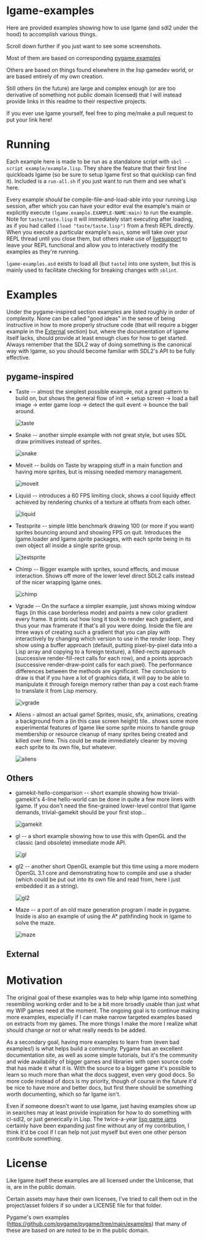 # lgame-examples

Here are provided examples showing how to use lgame (and sdl2 under the hood) to
accomplish various things.

Scroll down further if you just want to see some screenshots.

Most of them are based on corresponding [pygame
examples](https://github.com/pygame/pygame/tree/main/examples)

Others are based on things found elsewhere in the lisp gamedev world, or are
based entirely of my own creation.

Still others (in the future) are large and complex enough (or are too derivative
of something not public domain licensed) that I will instead provide links in
this readme to their respective projects.

If you ever use lgame yourself, feel free to ping me/make a pull request to put
your link here!

# Running

Each example here is made to be run as a standalone script with `sbcl --script
example/example.lisp`. They share the feature that their first line quickloads
lgame (so be sure to setup lgame first so that quicklisp can find it). Included
is a `run-all.sh` if you just want to run them and see what's here.

Every example *should* be compile-file-and-load-able into your running Lisp
session, after which you can have your editor eval the example's main or
explicitly execute `(lgame.example.EXAMPLE-NAME:main)` to run the example. Note
for `taste/taste.lisp` it will immediately start executing after loading, as if
you had called `(load "taste/taste.lisp")` from a fresh REPL directly. When you
execute a particular example's `main`, some will take over your REPL thread
until you close them, but others make use of
[livesupport](https://github.com/cbaggers/livesupport) to leave your REPL
functional and allow you to interactively modify the examples as they're
running.

`lgame-examples.asd` exists to load all (but `taste`) into one system, but this
is mainly used to facilitate checking for breaking changes with `sblint`.

# Examples

Under the pygame-inspired section examples are listed roughly in order of
complexity. None can be called "good ideas" in the sense of being instructive in
how to more properly structure code (that will require a bigger example in the
[External](#external) section) but, where the documentation of lgame itself lacks, should
provide at least enough clues for how to get started. Always remember that the
SDL2 way of doing something is the canonical way with lgame, so you should
become familiar with SDL2's API to be fully effective.

## pygame-inspired

* Taste -- almost the simplest possible example, not a great pattern to build
  on, but shows the general flow of init -> setup screen -> load a ball image ->
  enter game loop -> detect the quit event -> bounce the ball around.

  ![taste](screenshots/taste.png)
* Snake -- another simple example with not great style, but uses SDL draw
  primitives instead of sprites.

  ![snake](screenshots/snake.png)
* Moveit -- builds on Taste by wrapping stuff in a main function and having more
  sprites, but is missing needed memory management.

  ![moveit](screenshots/moveit.png)
* Liquid -- introduces a 60 FPS limiting clock, shows a cool liquidy effect
  achieved by rendering chunks of a texture at offsets from each other.

  ![liquid](screenshots/liquid.png)
* Testsprite -- simple little benchmark drawing 100 (or more if you want)
  sprites bouncing around and showing FPS on quit. Introduces the lgame.loader and
  lgame.sprite packages, with each sprite being in its own object all inside a
  single sprite group.

  ![testsprite](screenshots/testsprite.png)
* Chimp -- Bigger example with sprites, sound effects, and mouse interaction.
  Shows off more of the lower level direct SDL2 calls instead of the nicer
  wrapping lgame ones.

  ![chimp](screenshots/chimp.png)
* Vgrade -- On the surface a simpler example, just shows mixing window flags (in
  this case borderless mode) and paints a new color gradient every frame. It
  prints out how long it took to render each gradient, and thus your max
  framerate if that's all you were doing. Inside the file are three ways of
  creating such a gradient that you can play with interactively by changing
  which version to use in the render loop. They show using a buffer approach
  (default, putting pixel-by-pixel data into a Lisp array and copying to a
  foreign texture), a filled-rects approach (successive render-fill-rect calls
  for each row), and a points approach (successive render-draw-point calls for
  each pixel).
  The performance differences between the methods are significant. The
  conclusion to draw is that if you have a lot of graphics data, it will pay to
  be able to manipulate it through foreign memory rather than pay a cost each
  frame to translate it from Lisp memory.

  ![vgrade](screenshots/vgrade.png)
* Aliens - almost an actual game! Sprites, music, sfx, animations, creating a
  background from a (in this case screen height) tile.. shows some more
  experimental features of lgame like some sprite mixins to handle group
  membership or resource cleanup of many sprites being created and killed over
  time. This could be made immediately cleaner by moving each sprite to its own
  file, but whatever.

  ![aliens](screenshots/aliens.png)

## Others

* gamekit-hello-comparison -- short example showing how trivial-gamekit's 4-line
  hello-world can be done in quite a few more lines with lgame. If you don't
  need the fine-grained lower-level control that lgame demands, trivial-gamekit
  should be your first stop...

  ![gamekit](screenshots/gamekit-hello-comparison.png)
* gl -- a short example showing how to use this with OpenGL and the classic (and obsolete)
  immediate mode API.

  ![gl](screenshots/gl.png)
* gl2 -- another short OpenGL example but this time using a more modern OpenGL
  3.1 core and demonstrating how to compile and use a shader (which could be put
  out into its own file and read from, here I just embedded it as a string).

  ![gl2](screenshots/gl2.png)
* Maze -- a port of an old maze generation program I made in pygame. Inside is
  also an example of using the A\* pathfinding hook in lgame to solve the maze.

  ![maze](screenshots/maze.png)

## External

# Motivation

The original goal of these examples was to help whip lgame into something
resembling working order and to be a bit more broadly usable than just what my
WIP games need at the moment. The ongoing goal is to continue making more
examples, especially if I can make narrow targeted examples based on extracts
from my games. The more things I make the more I realize what should change or
not or what really needs to be added.

As a secondary goal, having more examples to learn from (even bad examples!) is
what helps build a community. Pygame has an excellent documentation site, as
well as some simple tutorials, but it's the community and wide availability of
bigger games and libraries with open source code that has made it what it is.
With the source to a bigger game it's possible to learn so much more than what
the docs suggest, even very good docs. So more code instead of docs is my
priority, though of course in the future it'd be nice to have more and better
docs, but first there should be something worth documenting, which so far lgame
isn't.

Even if someone doesn't want to use lgame, just having examples show up in
searches may at least provide inspiration for how to do something with cl-sdl2,
or just generically in Lisp. The twice-a-year [lisp game
jams](https://itch.io/jam/autumn-lisp-game-jam-2021) certainly have been
expanding just fine without any of my contribution, I think it'd be cool if I
can help not just myself but even one other person contribute something.

# License

Like lgame itself these examples are all licensed under the Unlicense, that is,
are in the public domain.

Certain assets may have their own licenses, I've tried to call them out in the
project/asset folders if so under a LICENSE file for that folder.

Pygame's own examples (https://github.com/pygame/pygame/tree/main/examples) that
many of these are based on are noted to be in the public domain.

